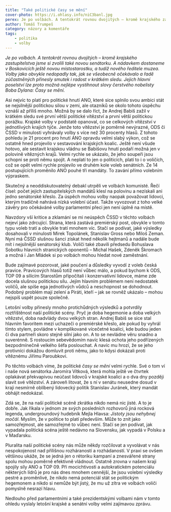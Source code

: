 ```yaml
---
title: "Také politické časy se mění"
cover-photo: https://i.ohlasy.info/niC3banl.jpg
perex: Je po volbách. A tentokrát rovnou dvojitých – kromě krajského zastupitelstva jsme si zvolili také novou senátorku. Jakou zprávu nám tyto volby vyslaly před těmi příštími?
author: Tomáš Trumpeš
category: názory a komentáře
tags:
    - politika
    - volby
---
```


*Je po volbách. A tentokrát rovnou dvojitých – kromě krajského zastupitelstva jsme si zvolili také novou senátorku. A nádavkem dostaneme v Boskovicích ještě novou místostarostku, a tudíž nového ředitele muzea. Volby jako obvykle nedopadly tak, jak se všeobecně očekávalo a řadě zúčastněných přinesly smutek i radost v krátkém sledu. Jejich hlavní poselství lze proto možná nejlépe vystihnout slovy čerstvého nobelisty Boba Dylana: Časy se mění.*

Asi nejvíc to platí pro politické hnutí ANO, které sice splnilo svou ambici stát se nejsilnější politickou silou v zemi, ale otazníků se okolo tohoto úspěchu vznáší až příliš mnoho. Možná by se dalo říct, že Andrej Babiš zažil v krátkém sledu své první větší politické vítězství a první větší politickou porážku. Krajské volby v podstatě opanoval, co se celkových vítězství v jednotlivých krajích týče. Jenže toto vítězství je poměrně nevýrazné, ODS či ČSSD v minulosti vyhrávaly volby s více než 30 procenty hlasů. Z tohoto pohledu je 21 procent pro hnutí ANO opravdu velmi slabý výkon, což se ostatně hned projevilo v sestavování krajských koalic. Ještě není všude hotovo, ale sestavit krajskou vládnu se Babišovu hnutí podaří možná jen v polovině vítězných krajů. Velmi rychle se ukázalo, že jeho soupeři jsou schopni se proti němu spojit. A neplatí to jen o politicích, platí to i o voličích, což se opět velmi rychle projevilo ve druhém kole voleb senátních. Ze 14 postupujících proměnilo ANO pouhé tři mandáty. To zavání přímo volebním výpraskem.

Skutečný a neoddiskutovatelný debakl utrpěli ve volbách komunisté. Řečí čísel: počet jejich zastupitelských mandátů klesl na polovinu a nezískali ani jedno senátorské křeslo. Za úspěch mohou volby naopak považovat lidovci, kterým tradičně nahrává nízká volební účast. Takže vyvozovat z toho velké závěry pro očekáváné volby parlamentní přeci jen není úplně na místě.

Navzdory vší kritice a zklamání se mi neúspěch ČSSD v těchto volbách nejeví jako zdrcující. Strana, která zastává premiérský post, obvykle v tomto typu voleb tratí a obvykle tratí mnohem víc. Stačí se podívat, jaké výsledky dosahovali v minulosti Mirek Topolánek, Stanislav Gross nebo Miloš Zeman. Nyní má ČSSD slušnou šanci získat hned několik hejtmanů a nadále bude mít i nejsilnější senátorský klub. Voliči také zbavili předsedu Bohuslava Sobotku hlavních stranických oponentů – Michal Hašek, Zdeněk Škromach a možná i Jan Mládek si po volbách mohou hledat nové zaměstnání.

Bude zajímavé pozorovat, jaké poučení a důsledky vyvodí z voleb česká pravice. Pravicových hlasů totiž není vůbec málo, a pokud bychom k ODS, TOP 09 a sílícím Starostům připočítali i konzervativní lidovce, máme zde docela slušnou politickou sílu. Jejím hlavním problémem není nedostatek voličů, ale spíše ega jednotlivých vůdců a neschopnost se dohodnout. Podobný problém mají zelení a Piráti, kteří – jak se rovněž ukázalo – mohou nejspíš uspět pouze společně.

Letošní volby přinesly mnoho protichůdných výsledků a potvrdily roztříštěnost naší politické scény. Pryč je doba hegemonie a doba velkých vítězství, doba nadvlády dvou velkých stran. Andrej Babiš se sice stal hlavním favoritem mezi uchazeči o premiérské křeslo, ale pokud by vyhrál tímto stylem, povládne v komplikované vícečetné koalici, kde budou jeden či dva partneři skoro stejně silní jako on. A to se nevládne věru snadno a suverénně. S rostoucím sebevědomím navíc klesá ochota jeho podřízených bezpodmínečně velkého šéfa poslouchat. A navíc mu hrozí, že se jeho protivníci dokážou domluvit proti němu, jako to kdysi dokázali proti vítěznému Jiřímu Paroubkovi.

Po těchto volbách víme, že politické *časy se mění* velmi rychle. Své o tom ví i naše nová senátorka Jaromíra Vítková, která mohla ještě ve čtvrtek oplakávat překvapivou neúčast lidovců v krajské koalici a o dva dny později slavit své vítězství. A zároveň litovat, že s ní v senátu neusedne dosud v kraji nesmírně oblíbený lidovecký politik Stanislav Juránek, který mandát obhájit nedokázal.

Zdá se, že na naší politické scéně zkrátka nikdo nemá nic jisté. A to je dobře. Jak říkala v jednom ze svých posledních rozhovorů jiná rocková legenda, undergroundový hudebník Mejla Hlavsa: *Jistoty jsou nehybnej močál*. Myslím, že v politice to platí především. Může to znít jako samozřejmost, ale samozřejmé to vůbec není. Stačí se jen podívat, jak vypadala politická scéna ještě nedávno na Slovensku, jak vypadá v Polsku a v Maďarsku.

Pluralita naší politické scény nás může někdy rozčilovat a vyvolávat v nás nespokojenost nad přílišnou rozháraností a rozhádaností. V praxi se ovšem většinou ukáže, že se jedná jen o rétoriku kampaní a znesvářené strany spolu mohou poměrně efektivně vládnout. Ostatně zrovna v našem kraji spojily síly ANO a TOP 09. Při mocichtivosti a autokratickém potenciálu některých lídrů je pro nás dnes mnohem cennější, že jsou volební výsledky pestré a proměnlivé, že nikdo nemá potenciál stát se politickým hegemonem a nikdo si nemůže být jistý, že mu už zítra ve volbách voliči pomyslně nesrazí hlavu.

Nedlouho před parlamentními a také prezidentskými volbami nám v tomto ohledu vyslaly letošní krajské a senátní volby velmi zajímavou zprávu.
